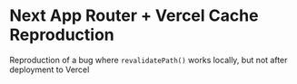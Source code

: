 # Next App Router + Vercel Cache Reproduction

Reproduction of a bug where `revalidatePath()` works locally, but not after deployment to Vercel
